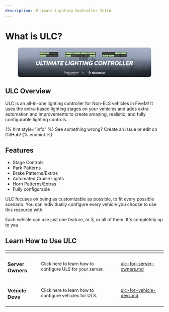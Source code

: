 ```yaml
---
description: Ultimate Lighting Controller Intro
---
```


# What is ULC?

<figure><img src="../.gitbook/assets/209438952-b931af04-f7b5-45bb-b2df-514d6c28d751.png" alt=""><figcaption></figcaption></figure>

## ULC Overview

ULC is an all-in-one lighting controller for Non-ELS vehicles in FiveM! It uses the extra-based lighting stages on your vehicles and adds extra automation and improvements to create amazing, realistic, and fully configurable lighting controls.

{% hint style="info" %}
See something wrong? Create an issue or edit on GitHub!
{% endhint %}

## Features

* Stage Controls
* Park Patterns
* Brake Patterns/Extras
* Automated Cruise Lights
* Horn Patterns/Extras
* Fully configurable

ULC focuses on being as customizable as possible, to fit every possible scenario. You can individually configure every vehicle you choose to use this resource with.

Each vehicle can use just one feature, or 3, or all of them. It's completely up to you.

## Learn How to Use ULC

<table data-view="cards"><thead><tr><th></th><th></th><th></th><th data-hidden data-card-target data-type="content-ref"></th></tr></thead><tbody><tr><td><h3>Server Owners</h3></td><td>Click here to learn how to configure ULS for your server.</td><td></td><td><a href="ulc-for-server-owners.md">ulc-for-server-owners.md</a></td></tr><tr><td><h3>Vehicle Devs</h3></td><td>Click here to learn how to configure vehicles for ULS.</td><td></td><td><a href="ulc-for-vehicle-devs.md">ulc-for-vehicle-devs.md</a></td></tr></tbody></table>

##

##
